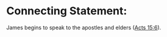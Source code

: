 # Connecting Statement:

James begins to speak to the apostles and elders ([Acts 15:6](../15/06.md)).